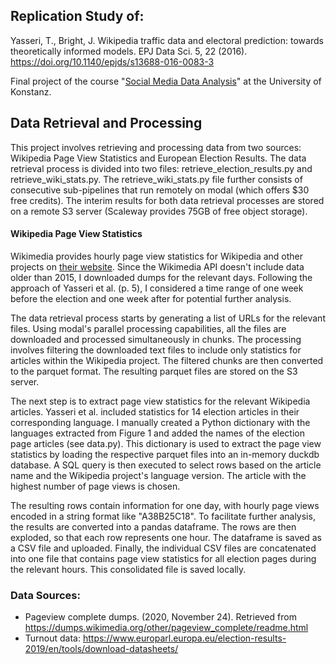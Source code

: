 ## Replication Study of:
Yasseri, T., Bright, J. Wikipedia traffic data and electoral prediction: towards theoretically informed models. EPJ Data Sci. 5, 22 (2016). https://doi.org/10.1140/epjds/s13688-016-0083-3

Final project of the course "[Social Media Data Analysis](https://github.com/dgarcia-eu/SocialMediaDataAnalysis)" at the University of Konstanz.

## Data Retrieval and Processing
This project involves retrieving and processing data from two sources: Wikipedia Page View Statistics and European Election Results. The data retrieval process is divided into two files: retrieve_election_results.py and retrieve_wiki_stats.py. The retrieve_wiki_stats.py file further consists of consecutive sub-pipelines that run remotely on modal (which offers $30 free credits). The interim results for both data retrieval processes are stored on a remote S3 server (Scaleway provides 75GB of free object storage).

#### Wikipedia Page View Statistics
Wikimedia provides hourly page view statistics for Wikipedia and other projects on [their website](https://dumps.wikimedia.org/other/pageview_complete/readme.html). Since the Wikimedia API doesn't include data older than 2015, I downloaded dumps for the relevant days. Following the approach of Yasseri et al. (p. 5), I considered a time range of one week before the election and one week after for potential further analysis.

The data retrieval process starts by generating a list of URLs for the relevant files. Using modal's parallel processing capabilities, all the files are downloaded and processed simultaneously in chunks. The processing involves filtering the downloaded text files to include only statistics for articles within the Wikipedia project. The filtered chunks are then converted to the parquet format. The resulting parquet files are stored on the S3 server.

The next step is to extract page view statistics for the relevant Wikipedia articles. Yasseri et al. included statistics for 14 election articles in their corresponding language. I manually created a Python dictionary with the languages extracted from Figure 1 and added the names of the election page articles (see data.py). This dictionary is used to extract the page view statistics by loading the respective parquet files into an in-memory duckdb database. A SQL query is then executed to select rows based on the article name and the Wikipedia project's language version. The article with the highest number of page views is chosen.

The resulting rows contain information for one day, with hourly page views encoded in a string format like "A38B25C18". To facilitate further analysis, the results are converted into a pandas dataframe. The rows are then exploded, so that each row represents one hour. The dataframe is saved as a CSV file and uploaded. Finally, the individual CSV files are concatenated into one file that contains page view statistics for all election pages during the relevant hours. This consolidated file is saved locally.

### Data Sources:
- Pageview complete dumps. (2020, November 24). Retrieved from https://dumps.wikimedia.org/other/pageview_complete/readme.html
- Turnout data: https://www.europarl.europa.eu/election-results-2019/en/tools/download-datasheets/


